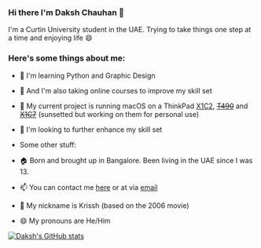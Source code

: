 ### Hi there I'm Daksh Chauhan 👋
I'm a Curtin University student in the UAE. Trying to take things one step at a time and enjoying life 😄

### Here's some things about me:

- 🌱 I'm learning Python and Graphic Design
- 🌱 And I'm also taking online courses to improve my skill set
- 🔭 My current project is running macOS on a ThinkPad [X1C2](https://github.com/Krissh-C/X1C2-macOS), ~~[T490](https://github.com/Krissh-C/T490-macOS)~~ and ~~[X1C7](https://github.com/Krissh-C/X1C7-macOS)~~ (sunsetted but working on them for personal use)
- 🤔 I'm looking to further enhance my skill set

- Some other stuff:
- 🏠 Born and brought up in Bangalore. Been living in the UAE since I was 13.
- 📫 You can contact me [here](https://linktr.ee/dakshc) or at via [email](mailto:daksh.krissh@gmail.com)
- 💬 My nickname is Krissh (based on the 2006 movie)
- 😄 My pronouns are He/Him

[![Daksh's GitHub stats](https://github-readme-stats.vercel.app/api?username=Krissh-C&show_icons=true&count_private=true&theme=dracula)](https://github.com/anuraghazra/github-readme-stats)
